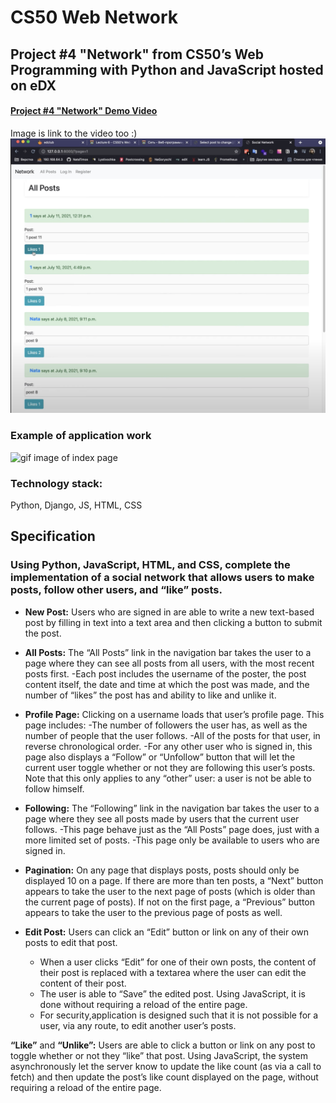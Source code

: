 # CS50 Web Network

##  Project #4 "Network" from CS50’s Web Programming with Python and JavaScript hosted on eDX

#### [Project #4 "Network" Demo Video](https://youtu.be/iybacr7EjFY)

Image is link to the video too :)
[![Project #4 "Network" ](https://github.com/NataTimos/CS50-Web-Network/blob/main/network.png)](https://youtu.be/iybacr7EjFY)

### Example of application work
![gif image of index page](https://github.com/NataTimos/CS50-Web-Network/blob/main/network.gif)

### Technology stack:
Python, Django, JS, HTML, CSS


## Specification

### Using Python, JavaScript, HTML, and CSS, complete the implementation of a social network that allows users to make posts, follow other users, and “like” posts. 

- **New Post:** Users who are signed in are able to write a new text-based post by filling in text into a text area and then clicking a button to submit the post.

- **All Posts:** The “All Posts” link in the navigation bar takes the user to a page where they can see all posts from all users, with the most recent posts first.
  -Each post includes the username of the poster, the post content itself, the date and time at which the post was made, and the number of “likes” the post has and ability to like and unlike it.

- **Profile Page:** Clicking on a username loads that user’s profile page. This page includes:
  -The number of followers the user has, as well as the number of people that the user follows.
  -All of the posts for that user, in reverse chronological order.
  -For any other user who is signed in, this page also displays a “Follow” or “Unfollow” button that will let the current user toggle whether or not they are following this user’s    posts. Note that this only applies to any “other” user: a user is not be able to follow himself.

- **Following:** The “Following” link in the navigation bar takes the user to a page where they see all posts made by users that the current user follows.
  -This page behave just as the “All Posts” page does, just with a more limited set of posts.
  -This page only be available to users who are signed in.

- **Pagination:** On any page that displays posts, posts should only be displayed 10 on a page. If there are more than ten posts, a “Next” button appears to take the user to the      next page of posts (which is older than the current page of posts). If not on the first page, a “Previous” button appears to take the user to the previous page of posts as        well.

- **Edit Post:** Users can click an “Edit” button or link on any of their own posts to edit that post.
  - When a user clicks “Edit” for one of their own posts, the content of their post is replaced with a textarea where the user can edit the content of their post.
  - The user is able to “Save” the edited post. Using JavaScript, it is done without requiring a reload of the entire page.
  - For security,application is designed such that it is not possible for a user, via any route, to edit another user’s posts.

**“Like”** and **“Unlike”:** Users are able to click a button or link on any post to toggle whether or not they “like” that post.
Using JavaScript, the system asynchronously let the server know to update the like count (as via a call to fetch) and then update the post’s like count displayed on the page, without requiring a reload of the entire page.
